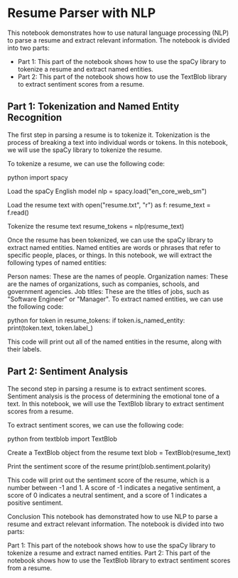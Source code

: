 # Resume Parser with NLP
This notebook demonstrates how to use natural language processing (NLP) to parse a resume and extract relevant information. The notebook is divided into two parts:

- Part 1: This part of the notebook shows how to use the spaCy library to tokenize a resume and extract named entities.
- Part 2: This part of the notebook shows how to use the TextBlob library to extract sentiment scores from a resume.

## Part 1: Tokenization and Named Entity Recognition
The first step in parsing a resume is to tokenize it. Tokenization is the process of breaking a text into individual words or tokens. In this notebook, we will use the spaCy library to tokenize the resume.

To tokenize a resume, we can use the following code:

python
import spacy

Load the spaCy English model
nlp = spacy.load("en_core_web_sm")

Load the resume text
with open("resume.txt", "r") as f:
resume_text = f.read()

Tokenize the resume text
resume_tokens = nlp(resume_text)

Once the resume has been tokenized, we can use the spaCy library to extract named entities. Named entities are words or phrases that refer to specific people, places, or things. In this notebook, we will extract the following types of named entities:

Person names: These are the names of people.
Organization names: These are the names of organizations, such as companies, schools, and government agencies.
Job titles: These are the titles of jobs, such as "Software Engineer" or "Manager".
To extract named entities, we can use the following code:

python
for token in resume_tokens:
if token.is_named_entity:
print(token.text, token.label_)

This code will print out all of the named entities in the resume, along with their labels.

## Part 2: Sentiment Analysis
The second step in parsing a resume is to extract sentiment scores. Sentiment analysis is the process of determining the emotional tone of a text. In this notebook, we will use the TextBlob library to extract sentiment scores from a resume.

To extract sentiment scores, we can use the following code:

python
from textblob import TextBlob

Create a TextBlob object from the resume text
blob = TextBlob(resume_text)

Print the sentiment score of the resume
print(blob.sentiment.polarity)

This code will print out the sentiment score of the resume, which is a number between -1 and 1. A score of -1 indicates a negative sentiment, a score of 0 indicates a neutral sentiment, and a score of 1 indicates a positive sentiment.

Conclusion
This notebook has demonstrated how to use NLP to parse a resume and extract relevant information. The notebook is divided into two parts:

Part 1: This part of the notebook shows how to use the spaCy library to tokenize a resume and extract named entities.
Part 2: This part of the notebook shows how to use the TextBlob library to extract sentiment scores from a resume.
